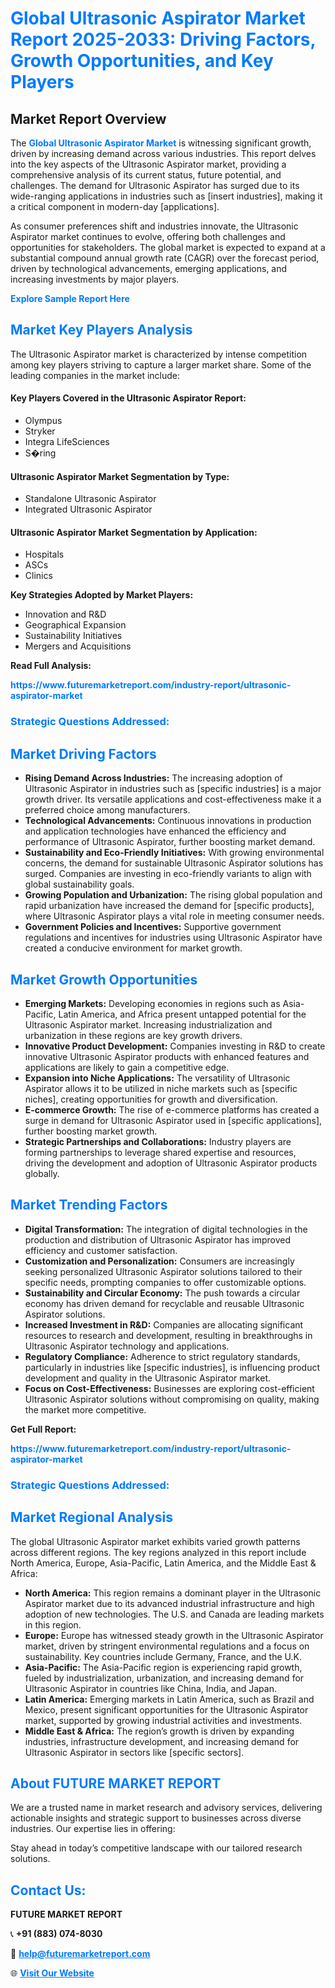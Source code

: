 <h1 style="color: #007BFF;">Global Ultrasonic Aspirator Market Report 2025-2033: Driving Factors, Growth Opportunities, and Key Players</h1>

<section id="overview">
<h2>Market Report Overview</h2>
<p>The <a href="https://www.futuremarketreport.com/industry-report/ultrasonic-aspirator-market" style="color: #007BFF; text-decoration: none;"><strong>Global Ultrasonic Aspirator Market</strong></a> is witnessing significant growth, driven by increasing demand across various industries. This report delves into the key aspects of the Ultrasonic Aspirator market, providing a comprehensive analysis of its current status, future potential, and challenges. The demand for Ultrasonic Aspirator has surged due to its wide-ranging applications in industries such as [insert industries], making it a critical component in modern-day [applications].</p>
<p>As consumer preferences shift and industries innovate, the Ultrasonic Aspirator market continues to evolve, offering both challenges and opportunities for stakeholders. The global market is expected to expand at a substantial compound annual growth rate (CAGR) over the forecast period, driven by technological advancements, emerging applications, and increasing investments by major players.</p>
</section>

<section id="overview">
<p><a href="https://www.futuremarketreport.com/request-sample/reportId=97176" style="color: #007BFF; text-decoration: none;"><strong>Explore Sample Report Here</strong></a></p>
</section>

<section id="key-players">
<h2 style="color: #007BFF;">Market Key Players Analysis</h2>
<p>The Ultrasonic Aspirator market is characterized by intense competition among key players striving to capture a larger market share. Some of the leading companies in the market include:</p>
<h4>Key Players Covered in the Ultrasonic Aspirator Report:</h4>
<ul><li>Olympus</li><li>Stryker</li><li>Integra LifeSciences</li><li>S�ring</li></ul>
<h4>Ultrasonic Aspirator Market Segmentation by Type:</h4>
<ul><li>Standalone Ultrasonic Aspirator</li><li>Integrated Ultrasonic Aspirator</li></ul>

<h4>Ultrasonic Aspirator Market Segmentation by Application:</h4>
<ul><li>Hospitals</li><li>ASCs</li><li>Clinics</li></ul>
<p><strong>Key Strategies Adopted by Market Players:</strong></p>
<ul>
<li>Innovation and R&D</li>
<li>Geographical Expansion</li>
<li>Sustainability Initiatives</li>
<li>Mergers and Acquisitions</li>
</ul>
</section>

<section>
<p><strong>Read Full Analysis: </strong></p><a href="https://www.futuremarketreport.com/industry-report/ultrasonic-aspirator-market" style="color: #007BFF; text-decoration: none;"><strong>https://www.futuremarketreport.com/industry-report/ultrasonic-aspirator-market</strong></a>
<h3 style="color: #007BFF;">Strategic Questions Addressed:</h3>
</section>

<section id="driving-factors">
<h2 style="color: #007BFF;">Market Driving Factors</h2>
<ul>
<li><strong>Rising Demand Across Industries:</strong> The increasing adoption of Ultrasonic Aspirator in industries such as [specific industries] is a major growth driver. Its versatile applications and cost-effectiveness make it a preferred choice among manufacturers.</li>
<li><strong>Technological Advancements:</strong> Continuous innovations in production and application technologies have enhanced the efficiency and performance of Ultrasonic Aspirator, further boosting market demand.</li>
<li><strong>Sustainability and Eco-Friendly Initiatives:</strong> With growing environmental concerns, the demand for sustainable Ultrasonic Aspirator solutions has surged. Companies are investing in eco-friendly variants to align with global sustainability goals.</li>
<li><strong>Growing Population and Urbanization:</strong> The rising global population and rapid urbanization have increased the demand for [specific products], where Ultrasonic Aspirator plays a vital role in meeting consumer needs.</li>
<li><strong>Government Policies and Incentives:</strong> Supportive government regulations and incentives for industries using Ultrasonic Aspirator have created a conducive environment for market growth.</li>
</ul>
</section>

<section id="growth-opportunities">
<h2 style="color: #007BFF;">Market Growth Opportunities</h2>
<ul>
<li><strong>Emerging Markets:</strong> Developing economies in regions such as Asia-Pacific, Latin America, and Africa present untapped potential for the Ultrasonic Aspirator market. Increasing industrialization and urbanization in these regions are key growth drivers.</li>
<li><strong>Innovative Product Development:</strong> Companies investing in R&D to create innovative Ultrasonic Aspirator products with enhanced features and applications are likely to gain a competitive edge.</li>
<li><strong>Expansion into Niche Applications:</strong> The versatility of Ultrasonic Aspirator allows it to be utilized in niche markets such as [specific niches], creating opportunities for growth and diversification.</li>
<li><strong>E-commerce Growth:</strong> The rise of e-commerce platforms has created a surge in demand for Ultrasonic Aspirator used in [specific applications], further boosting market growth.</li>
<li><strong>Strategic Partnerships and Collaborations:</strong> Industry players are forming partnerships to leverage shared expertise and resources, driving the development and adoption of Ultrasonic Aspirator products globally.</li>
</ul>
</section>

<section id="trending-factors">
<h2 style="color: #007BFF;">Market Trending Factors</h2>
<ul>
<li><strong>Digital Transformation:</strong> The integration of digital technologies in the production and distribution of Ultrasonic Aspirator has improved efficiency and customer satisfaction.</li>
<li><strong>Customization and Personalization:</strong> Consumers are increasingly seeking personalized Ultrasonic Aspirator solutions tailored to their specific needs, prompting companies to offer customizable options.</li>
<li><strong>Sustainability and Circular Economy:</strong> The push towards a circular economy has driven demand for recyclable and reusable Ultrasonic Aspirator solutions.</li>
<li><strong>Increased Investment in R&D:</strong> Companies are allocating significant resources to research and development, resulting in breakthroughs in Ultrasonic Aspirator technology and applications.</li>
<li><strong>Regulatory Compliance:</strong> Adherence to strict regulatory standards, particularly in industries like [specific industries], is influencing product development and quality in the Ultrasonic Aspirator market.</li>
<li><strong>Focus on Cost-Effectiveness:</strong> Businesses are exploring cost-efficient Ultrasonic Aspirator solutions without compromising on quality, making the market more competitive.</li>
</ul>
</section>

<section>
<p><strong>Get Full Report: </strong></p><a href="https://www.futuremarketreport.com/industry-report/ultrasonic-aspirator-market" style="color: #007BFF; text-decoration: none;"><strong>https://www.futuremarketreport.com/industry-report/ultrasonic-aspirator-market</strong></a>
<h3 style="color: #007BFF;">Strategic Questions Addressed:</h3>
</section>


<section id="regional-analysis">
<h2 style="color: #007BFF;">Market Regional Analysis</h2>
<p>The global Ultrasonic Aspirator market exhibits varied growth patterns across different regions. The key regions analyzed in this report include North America, Europe, Asia-Pacific, Latin America, and the Middle East & Africa:</p>
<ul>
<li><strong>North America:</strong> This region remains a dominant player in the Ultrasonic Aspirator market due to its advanced industrial infrastructure and high adoption of new technologies. The U.S. and Canada are leading markets in this region.</li>
<li><strong>Europe:</strong> Europe has witnessed steady growth in the Ultrasonic Aspirator market, driven by stringent environmental regulations and a focus on sustainability. Key countries include Germany, France, and the U.K.</li>
<li><strong>Asia-Pacific:</strong> The Asia-Pacific region is experiencing rapid growth, fueled by industrialization, urbanization, and increasing demand for Ultrasonic Aspirator in countries like China, India, and Japan.</li>
<li><strong>Latin America:</strong> Emerging markets in Latin America, such as Brazil and Mexico, present significant opportunities for the Ultrasonic Aspirator market, supported by growing industrial activities and investments.</li>
<li><strong>Middle East & Africa:</strong> The region’s growth is driven by expanding industries, infrastructure development, and increasing demand for Ultrasonic Aspirator in sectors like [specific sectors].</li>
</ul>
</section>

<footer>
<h2 style="color: #007BFF;">About FUTURE MARKET REPORT</h2>
<p>We are a trusted name in market research and advisory services, delivering actionable insights and strategic support to businesses across diverse industries. Our expertise lies in offering:</p>

<p>Stay ahead in today’s competitive landscape with our tailored research solutions.</p>

<h2 style="color: #007BFF;">Contact Us:</h2>
<p><strong>FUTURE MARKET REPORT</strong></p>
<p>📞 <strong>+91 (883) 074-8030</strong></p>
<p>📧 <strong><a href="mailto:help@futuremarketreport.com" style="color: #007BFF;">help@futuremarketreport.com</a></strong></p>
<p>🌐 <strong><a href="https://www.futuremarketreport.com/" style="color: #007BFF;">Visit Our Website</a></strong></p>
</footer>